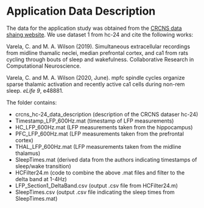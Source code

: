 # Application Data Description
The data for the application study was obtained from the [CRCNS data shaing website](https://crcns.org/data-sets). We use dataset 1 from hc-24 and cite the following works:

Varela, C. and M. A. Wilson (2019). Simultaneous extracellular recordings from midline thamalic neclei, median prefrontal cortex, and ca1 from rats cycling through bouts of sleep and wakefulness. Collaborative Research in Computational Neuroscience.

Varela, C. and M. A. Wilson (2020, June). mpfc spindle cycles organize sparse thalamic activation and recently active ca1 cells during non-rem sleep. *eLife 9*, e48881.

The folder contains:
- crcns_hc-24_data_description (description of the CRCNS dataser hc-24)
- Timestamp_LFP_600Hz.mat (timestamp of LFP measurements)
- HC_LFP_600Hz.mat (LFP measurements taken from the hippocampus)
- PFC_LFP_600Hz.mat (LFP measurements taken from the prefrontal cortex)
- THAL_LFP_600Hz.mat (LFP measurements taken from the midline thalamus)
- SleepTimes.mat (derived data from the authors indicating timestamps of sleep/wake transition)
- HCFilter24.m (code to combine the above .mat files and filter to the delta band at 1-4Hz)
- LFP_Section1_DeltaBand.csv (output .csv file from HCFilter24.m)
- SleepTimes.csv (output .csv file indicating the sleep times from SleepTimes.mat)
